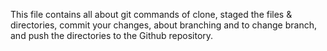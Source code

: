 This file contains all about git commands of clone, staged the files & directories, commit your changes, about branching and to change branch, and push the directories to the Github repository.
